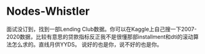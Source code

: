 # Nodes-Whistler
面试没订到，找到一部Lending Club数据。你可以在Kaggle上自己搜一下2007-2020数据，比较有意思的贷款指标反正我不是很懂那部installment和dti的滚动算法怎么求的。直线月供YYDS。
说好的也是你，说不好的也是你。
